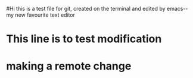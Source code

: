#Hi this is a test file for git, created on the terminal and edited by emacs--my new favourite text editor
# This line is to test modification

# making a remote change 
